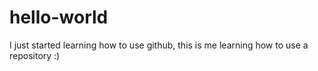 # hello-world
I just started learning how to use github, this is me learning how to use a repository :)
